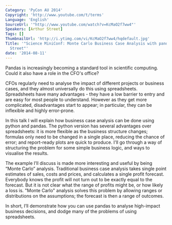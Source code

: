 ```yaml
---
Category: 'PyCon AU 2014'
Copyright: 'http://www.youtube.com/t/terms'
Language: 'English'
SourceUrl: '"http://www.youtube.com/watch?v=KcMaO2f7ww4"'
Speakers: [Arthur Street]
Tags: []
ThumbnailUrl: 'http://i.ytimg.com/vi/KcMaO2f7ww4/hqdefault.jpg'
Title: '"Science MiniConf: Monte Carlo Business Case Analysis with pandas by Arthur
  Street"'
date: '2014-08-11'
---
```

Pandas is increasingly becoming a standard tool in scientific computing.  Could it also have a role in the CFO's office?
 
CFOs regularly need to analyse the impact of different projects or business cases, and they almost universally do this using spreadsheets.  Spreadsheets have many advantages - they have a low barrier to entry and are easy for most people to understand.  However as they get more complicated, disadvantages start to appear; in particular, they can be inflexible and highly error-prone.
 
In this talk I will explain how business case analysis can be done using python and pandas.  The python version has several advantages over spreadsheets: it is more flexible as the business structure changes; formulas only need to be changed in a single place, reducing the chance of error; and report-ready plots are quick to produce.  I'll go through a way of structuring the problem for some simple business logic, and ways to visualise the results.
 
The example I’ll discuss is made more interesting and useful by being “Monte Carlo” analysis. Traditional business case analysis takes single point estimates of sales, costs and prices, and calculates a single profit forecast. Everybody knows the profit will not turn out to be exactly equal to the forecast.  But it is not clear what the range of profits might be, or how likely a loss is.  "Monte Carlo" analysis solves this problem by allowing ranges or distributions on the assumptions; the forecast is then a range of outcomes.
 
In short, I’ll demonstrate how you can use pandas to analyse high-impact business decisions, and dodge many of the problems of using spreadsheets.